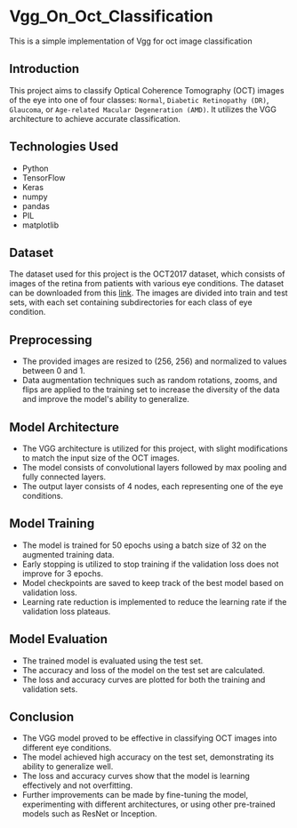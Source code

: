 # Vgg_On_Oct_Classification
This is a simple implementation of Vgg for oct image classification

## Introduction
This project aims to classify Optical Coherence Tomography (OCT) images of the eye into one of four classes: `Normal`, `Diabetic Retinopathy (DR)`, `Glaucoma`, or `Age-related Macular Degeneration (AMD)`. It utilizes the VGG architecture to achieve accurate classification.

## Technologies Used
- Python
- TensorFlow
- Keras
- numpy
- pandas
- PIL
- matplotlib

## Dataset
The dataset used for this project is the OCT2017 dataset, which consists of images of the retina from patients with various eye conditions. The dataset can be downloaded from this [link](https://data.mendeley.com/datasets/rscbjbr9sj/3). The images are divided into train and test sets, with each set containing subdirectories for each class of eye condition.

## Preprocessing
- The provided images are resized to (256, 256) and normalized to values between 0 and 1.
- Data augmentation techniques such as random rotations, zooms, and flips are applied to the training set to increase the diversity of the data and improve the model's ability to generalize.

## Model Architecture
- The VGG architecture is utilized for this project, with slight modifications to match the input size of the OCT images.
- The model consists of convolutional layers followed by max pooling and fully connected layers.
- The output layer consists of 4 nodes, each representing one of the eye conditions.

## Model Training
- The model is trained for 50 epochs using a batch size of 32 on the augmented training data.
- Early stopping is utilized to stop training if the validation loss does not improve for 3 epochs.
- Model checkpoints are saved to keep track of the best model based on validation loss.
- Learning rate reduction is implemented to reduce the learning rate if the validation loss plateaus.

## Model Evaluation
- The trained model is evaluated using the test set.
- The accuracy and loss of the model on the test set are calculated.
- The loss and accuracy curves are plotted for both the training and validation sets.

## Conclusion
- The VGG model proved to be effective in classifying OCT images into different eye conditions.
- The model achieved high accuracy on the test set, demonstrating its ability to generalize well.
- The loss and accuracy curves show that the model is learning effectively and not overfitting.
- Further improvements can be made by fine-tuning the model, experimenting with different architectures, or using other pre-trained models such as ResNet or Inception.

